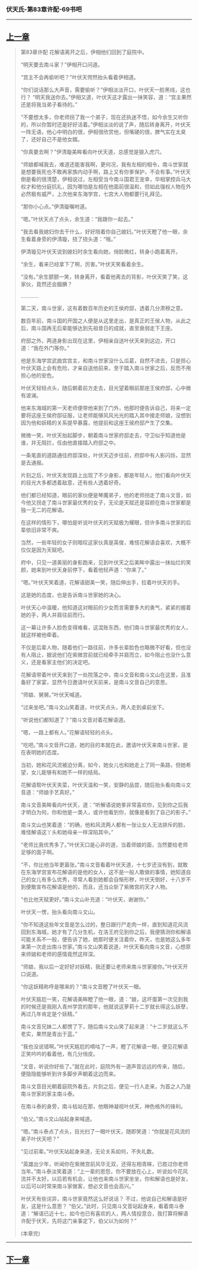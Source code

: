 ### 伏天氏-第83章许配-69书吧

--------
[上一章](./d366bd798f079d9fd20aff386f3f5a2a.md)
--------


>
>
>
>第83章许配
>花解语离开之后，伊相他们回到了庭院中。
>
>“明天要去南斗家？”伊相开口问道。
>
>“宫主不会再偷听吧？”叶伏天愕然抬头看着伊相道。
>
>“你们说话那么大声音，需要偷听？”伊相淡淡开口，叶伏天一脸黑线，这也行？
>“明天我送你去。”伊相又道，叶伏天这才露出一抹笑容，道：“宫主果然还是将我当弟子看待的。”
>
>“不要想太多，你老师拐了我一个弟子，现在还执迷不悟，如今余生又听你的，所以你暂时还是好好活着。”伊相淡淡的说了声，随后转身离开，叶伏天一阵无语，他心中明白的很，伊相很欣赏他，但嘴硬的很，脾气实在太臭了，还好自己不是他女婿。
>
>“你真要去啊？”伊清璇美眸看向叶伏天道，总感觉是狼入虎穴。
>
>“师娘都喊我去，难道还能害我啊，更何况，我有左相的相令，南斗世家就是想要我死也不敢再家族内动手啊，路上又有你爹保护，不会有事。”叶伏天倒是看的很清楚，伊相说过，左相受当今南斗国君王宠幸，华相掌控兵马大权才和他分庭抗礼，因为哪怕是左相在他面前很温和，但如此强权人物在外必然极有威严，上次他来东海学宫，七宫大人物都要行礼拜见。
>
>“那你小心点。”伊清璇嘱咐道。
>
>“嗯。”叶伏天点了点头，余生道：“我跟你一起去。”
>
>“我去看我媳妇你去干什么，好好陪着你自己媳妇。”叶伏天瞪了他一眼，余生看着身旁的伊清璇，挠了挠头道：“哦。”
>
>伊清璇见叶伏天说到媳妇时余生看向她，俏脸微红，转身小跑着离开。
>
>“余生，看来已经拿下了啊，厉害。”叶伏天笑看着余生。
>
>“没有。”余生颤颤一笑，转身离开，看着他离去的背影，叶伏天笑了笑，这家伙，竟然还会腼腆？
>
>…………
>
>第二天，南斗世家，这有着数百年历史的王侯府邸，透着几分肃穆之意。
>
>数百年前，南斗国的开国之人便是从这里走出，是真正的王侯人物，从此之后，南斗国再无后辈能够达到先祖昔日的成就，直至衰弱走下王座。
>
>府邸之外，两道身影出现在这里，伊相亲自送叶伏天来到这边，开口道：“我在外门等你。”
>
>他是东海学宫武曲宫宫主，和南斗世家没什么瓜葛，自然不进去，只是担心叶伏天路上会有危险，才亲自送他前来，至于踏入南斗世家之后，反而不用担心他的安危。
>
>叶伏天轻轻点头，随后朝着前方走去，目光望着眼前那座王侯府邸，心中微有波澜。
>
>他来东海城的第一天老师便带他来到了门外，他那时便告诉自己，将来一定要将这座王侯府邸征服，让老师能够风风光光的踏入其中接走师娘，没想到因为他和妖精的关系提早暴露，他提前和这座王侯府邸产生了交集。
>
>微微一笑，叶伏天抬起脚步，朝着南斗世家府邸走去，守卫似乎知道他是谁，并无阻拦，任由他直接踏入府邸之中。
>
>一条笔直的道路通往府邸深处，叶伏天迈步往前，府邸中有人影闪烁，显然是去通报。
>
>片刻之后，叶伏天发现路上出现了不少身影，都是年轻人，他们看向叶伏天的目光大多都透着敌意，还有些人透着好奇。
>
>他们都已经知道，眼前的家伙便是琴魔弟子，他的老师拐走了南斗文音，如今他又拐走了南斗世家最优秀的女子，无论是天赋还是容颜在南斗世家都是独一无二的花解语。
>
>在这样的情形下，哪怕是听说叶伏天的天赋极为耀眼，但许多南斗世家的后辈依旧非常不爽。
>
>当然，一些年轻的女子则暗叹这家伙真是英俊，难怪花解语会喜欢，大概不仅仅是因为天赋吧。
>
>府中，只见一道美丽的身影跑来，见到叶伏天之后美眸中露出一抹灿烂的笑颜，她来到叶伏天身前停下，看着他轻声道：“你来了。”
>
>“嗯。”叶伏天笑着道，花解语甜美一笑，随后伸出手，拉着叶伏天的手。
>
>这是她的态度，也是告诉南斗世家她的决心。
>
>叶伏天心中温暖，他知道这对眼前的少女而言需要多大的勇气，紧紧的握着她的手，两人并肩往前而行。
>
>这一幕让许多人脸色变得难看，这混账东西，他们南斗世家最优秀的女人，就这样被他牵着。
>
>不仅是后辈人物，随着他们一路往前，许多长辈脸色也略微不好看，但也没有人阻止，据说他们在紫微宫前就已经牵手并肩而立，如今阻止也没什么意义，还是看家主他们的决定吧。
>
>花解语带着叶伏天来到了一处院落之中，南斗文音和南斗文山在这里，且准备好了家宴，显然今日邀请叶伏天前来，是南斗文音自己的意思。
>
>“师娘、舅舅。”叶伏天喊道。
>
>“过来坐吧。”南斗文山笑着道，叶伏天点头，两人走到桌前坐下。
>
>“听说他们都知道了？”南斗文音对着花解语道。
>
>“嗯，一路上都有人。”花解语轻轻的点头。
>
>“吃吧。”南斗文音开口道，她的目的本就在此，邀请叶伏天来南斗世家，是在表明她的态度。
>
>当初，她和花风流被迫分离，如今，她女儿也和她走上了同一条路，但她希望，女儿能够有和她不一样的结局。
>
>花解语帮叶伏天夹菜，叶伏天温和一笑，安静的品尝，随后抬头看向南斗文音道：“师娘手艺真好。”
>
>南斗文音美眸看向叶伏天，道：“听解语说她爹非常喜欢你，见到你之后我才明白为何，你和他是一类人，或许他看到你，就像是看到了自己的影子。”
>
>南斗文山也笑着道：“的确，他和风流两人都有一张让女人无法排斥的脸，难怪解语这丫头和她母亲一样深陷其中。”
>
>“老师比我优秀多了。”叶伏天口是心非的道，当着师娘的面，当然要给老师足够的面子啊。
>
>“不，你比他当年更嚣张。”南斗文音看着叶伏天道，十七岁还没有到，就敢在东海学宫宣布花解语的是他的女人，这不是一般人敢做的事情，她知道自己的女儿有多么优秀，寻常人看到她都会自惭形秽，叶伏天倒好，十八岁不到便敢宣布花解语是他的，而且，还当众斩了紫微宫的天才人物。
>
>“也比他天赋更好。”南斗文山补充道：“叶伏天，谢谢你。”
>
>叶伏天一愣，抬头看向南斗文山。
>
>“你不知道这些年文音是怎么过的，整日跟行尸走肉一样，直到知道花风流回到东海城，她才有了几分生机，在洛王府见到你之后，我便猜测你和解语可能关系不一般，便告诉了她，她那时便关注着你，昨天，也是她这么多年来第一次走出南斗世家。”南斗文山笑着说道，叶伏天看向南斗文音，心想原来师娘和老师的感情竟然这样深。
>
>“师娘，我以后一定好好对妖精，我还要让老师来南斗世家接你。”叶伏天开口说道。
>
>“你这妖精称呼是哪来的？”南斗文音瞪了叶伏天一眼。
>
>叶伏天尴尬一笑，花解语美眸瞪了他一眼，道：“娘，这坏蛋第一次见到我的时候还是我刚入青州学宫的那年，他就说这萝莉十二岁就长得这么妖孽，再过几年肯定是个妖精。”
>
>南斗文音兄妹二人都愣了下，随后南斗文山笑了起来道：“十二岁就这么不老实，果然是青出于蓝。”
>
>“我也没说错啊。”叶伏天尴尬的嘀咕了一声，瞪了花解语一眼，便见花解语正笑吟吟的看着他，有几分俏皮。
>
>“文音，听说你好些了。”就在此时，庭院外有一道声音远远的传来，随后，便隐隐能够听到许多脚步声朝着这边而来。
>
>南斗文音目光朝着庭院外看去，片刻之后，便见一行人走来，为首之人乃是南斗世家的家主南斗泰。
>
>在南斗泰的身旁，南斗枯站在那，他眼神凝视叶伏天，神色格外的锋利。
>
>“伯父。”南斗文山站起身来喊道。
>
>“嗯。”南斗泰点了点头，目光扫了一眼叶伏天，随即笑道：“你就是花风流的弟子叶伏天吧？”
>
>“见过前辈。”叶伏天站起身来道，无论关系如何，不失礼数。
>
>“英雄出少年，听闻你在紫微宫前风华无双，还得左相青睐，已胜过你老师当年。”南斗泰淡笑着道：“上一辈的恩怨，你不要放在心上，听说如今花风流并不太好，以后若有机会，让他也来南斗世家坐坐，你和解语也是好友，以后可以时常来南斗家做客，想必文音也会高兴。”
>
>叶伏天有些诧异，南斗世家竟然这么好说话？
>不过，他说自己和解语是好友，这是什么意思？
>“伯父。”此时，只见南斗文音站起身来，看着南斗泰道：“解语已近十七，如今也已有喜欢的人，两人情投意合，我打算将解语许配于伏天，先将这门亲事定下，伯父以为如何？”
>
>(本章完)
>
>

--------
[下一章](./0184202c546b5c2cb67b622e14728eed.md)
--------
